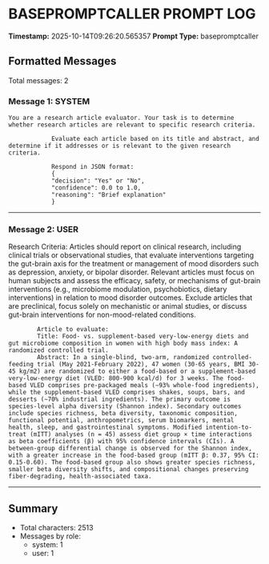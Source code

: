 # BASEPROMPTCALLER PROMPT LOG
**Timestamp:** 2025-10-14T09:26:20.565357
**Prompt Type:** basepromptcaller

## Formatted Messages
Total messages: 2

### Message 1: SYSTEM

```
You are a research article evaluator. Your task is to determine whether research articles are relevant to specific research criteria.

            Evaluate each article based on its title and abstract, and determine if it addresses or is relevant to the given research criteria.

            Respond in JSON format:
            {
            "decision": "Yes" or "No",
            "confidence": 0.0 to 1.0,
            "reasoning": "Brief explanation"
            }
```

---

### Message 2: USER

Research Criteria: Articles should report on clinical research, including clinical trials or observational studies, that evaluate interventions targeting the gut-brain axis for the treatment or management of mood disorders such as depression, anxiety, or bipolar disorder. Relevant articles must focus on human subjects and assess the efficacy, safety, or mechanisms of gut-brain interventions (e.g., microbiome modulation, psychobiotics, dietary interventions) in relation to mood disorder outcomes. Exclude articles that are preclinical, focus solely on mechanistic or animal studies, or discuss gut-brain interventions for non-mood-related conditions.

            Article to evaluate:
            Title: Food- vs. supplement-based very-low-energy diets and gut microbiome composition in women with high body mass index: A randomized controlled trial.
            Abstract: In a single-blind, two-arm, randomized controlled-feeding trial (May 2021-February 2022), 47 women (30-65 years, BMI 30-45 kg/m2) are randomized to either a food-based or a supplement-based very-low-energy diet (VLED: 800-900 kcal/d) for 3 weeks. The food-based VLED comprises pre-packaged meals (∼93% whole-food ingredients), while the supplement-based VLED comprises shakes, soups, bars, and desserts (∼70% industrial ingredients). The primary outcome is species-level alpha diversity (Shannon index). Secondary outcomes include species richness, beta diversity, taxonomic composition, functional potential, anthropometrics, serum biomarkers, mental health, sleep, and gastrointestinal symptoms. Modified intention-to-treat (mITT) analyses (n = 45) assess diet group × time interactions as beta coefficients (β) with 95% confidence intervals (CIs). A between-group differential change is observed for the Shannon index, with a greater increase in the food-based group (mITT β: 0.37, 95% CI: 0.15-0.60). The food-based group also shows greater species richness, smaller beta diversity shifts, and compositional changes preserving fiber-degrading, health-associated taxa.

---

## Summary
- Total characters: 2513
- Messages by role:
  - system: 1
  - user: 1